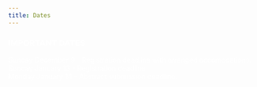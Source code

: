 ```yaml
---
title: Dates
---
```


<h3><font color="#FFFFFF">IMPORTANT DATES</font></h3>
<font color="#FFFFFF">
Sunday December 9 - Registration deadline with arranged accomodations.<br>
Sunday January 13 - Registration deadline.<br>
Monday January 14 - Abstract submission deadline.
</font>